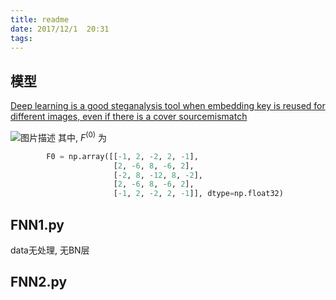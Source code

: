 ```yaml
---
title: readme
date: 2017/12/1  20:31
tags: 
---
```


## 模型

[Deep learning is a good steganalysis tool when embedding key is reused for different images, even if there is a cover sourcemismatch](http://www.lirmm.fr/~chaumont/publications/IST_ELECTRONIC_IMAGING_Media_Watermarking_Security_Forensics_2016_PIBRE_PASQUET_IENCO_CHAUMONT_deep_steganalysis_draft.pdf)

![图片描述](http://otivusbsc.bkt.clouddn.com/99670aa9-4884-4b9b-bbe4-eace069820d9)
其中, $F^{(0)}$ 为

```python
        F0 = np.array([[-1, 2, -2, 2, -1],
                       [2, -6, 8, -6, 2],
                       [-2, 8, -12, 8, -2],
                       [2, -6, 8, -6, 2],
                       [-1, 2, -2, 2, -1]], dtype=np.float32)
```
## FNN1.py

data无处理, 无BN层

## FNN2.py

<!-- more -->
